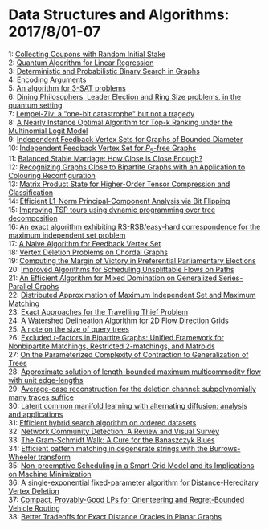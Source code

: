 # Data Structures and Algorithms: 2017/8/01-07  
1: [Collecting Coupons with Random Initial Stake](https://doi.org/10.48550/arXiv.1308.6384)  
2: [Quantum Algorithm for Linear Regression](https://doi.org/10.48550/arXiv.1402.0660)  
3: [Deterministic and Probabilistic Binary Search in Graphs](https://doi.org/10.48550/arXiv.1503.00805)  
4: [Encoding Arguments](https://doi.org/10.48550/arXiv.1603.08777)  
5: [An algorithm for 3-SAT problems](https://doi.org/10.48550/arXiv.1604.03462)  
6: [Dining Philosophers, Leader Election and Ring Size problems, in the  quantum setting](https://doi.org/10.48550/arXiv.1707.01187)  
7: [Lempel-Ziv: a "one-bit catastrophe" but not a tragedy](https://doi.org/10.48550/arXiv.1707.04312)  
8: [A Nearly Instance Optimal Algorithm for Top-k Ranking under the  Multinomial Logit Model](https://doi.org/10.48550/arXiv.1707.08238)  
9: [Independent Feedback Vertex Sets for Graphs of Bounded Diameter](https://doi.org/10.48550/arXiv.1707.09383)  
10: [Independent Feedback Vertex Set for $P_5$-free Graphs](https://doi.org/10.48550/arXiv.1707.09402)  
11: [Balanced Stable Marriage: How Close is Close Enough?](https://doi.org/10.48550/arXiv.1707.09545)  
12: [Recognizing Graphs Close to Bipartite Graphs with an Application to  Colouring Reconfiguration](https://doi.org/10.48550/arXiv.1707.09817)  
13: [Matrix Product State for Higher-Order Tensor Compression and  Classification](https://doi.org/10.48550/arXiv.1609.04541)  
14: [Efficient L1-Norm Principal-Component Analysis via Bit Flipping](https://doi.org/10.48550/arXiv.1610.01959)  
15: [Improving TSP tours using dynamic programming over tree decomposition](https://doi.org/10.48550/arXiv.1703.05559)  
16: [An exact algorithm exhibiting RS-RSB/easy-hard correspondence for the  maximum independent set problem](https://doi.org/10.48550/arXiv.1704.06899)  
17: [A Naive Algorithm for Feedback Vertex Set](https://doi.org/10.48550/arXiv.1707.08684)  
18: [Vertex Deletion Problems on Chordal Graphs](https://doi.org/10.48550/arXiv.1707.08690)  
19: [Computing the Margin of Victory in Preferential Parliamentary Elections](https://doi.org/10.48550/arXiv.1708.00121)  
20: [Improved Algorithms for Scheduling Unsplittable Flows on Paths](https://doi.org/10.48550/arXiv.1708.00143)  
21: [An Efficient Algorithm for Mixed Domination on Generalized  Series-Parallel Graphs](https://doi.org/10.48550/arXiv.1708.00240)  
22: [Distributed Approximation of Maximum Independent Set and Maximum  Matching](https://doi.org/10.48550/arXiv.1708.00276)  
23: [Exact Approaches for the Travelling Thief Problem](https://doi.org/10.48550/arXiv.1708.00331)  
24: [A Watershed Delineation Algorithm for 2D Flow Direction Grids](https://doi.org/10.48550/arXiv.1708.00354)  
25: [A note on the size of query trees](https://doi.org/10.48550/arXiv.1708.00510)  
26: [Excluded $t$-factors in Bipartite Graphs: Unified Framework for  Nonbipartite Matchings, Restricted 2-matchings, and Matroids](https://doi.org/10.48550/arXiv.1708.00582)  
27: [On the Parameterized Complexity of Contraction to Generalization of  Trees](https://doi.org/10.48550/arXiv.1708.00622)  
28: [Approximate solution of length-bounded maximum multicommodity flow with  unit edge-lengths](https://doi.org/10.48550/arXiv.1708.00774)  
29: [Average-case reconstruction for the deletion channel: subpolynomially  many traces suffice](https://doi.org/10.48550/arXiv.1708.00854)  
30: [Latent common manifold learning with alternating diffusion: analysis and  applications](https://doi.org/10.48550/arXiv.1602.00078)  
31: [Efficient hybrid search algorithm on ordered datasets](https://doi.org/10.48550/arXiv.1708.00964)  
32: [Network Community Detection: A Review and Visual Survey](https://doi.org/10.48550/arXiv.1708.00977)  
33: [The Gram-Schmidt Walk: A Cure for the Banaszczyk Blues](https://doi.org/10.48550/arXiv.1708.01079)  
34: [Efficient pattern matching in degenerate strings with the  Burrows-Wheeler transform](https://doi.org/10.48550/arXiv.1708.01130)  
35: [Non-preemptive Scheduling in a Smart Grid Model and its Implications on  Machine Minimization](https://doi.org/10.48550/arXiv.1602.06659)  
36: [A single-exponential fixed-parameter algorithm for Distance-Hereditary  Vertex Deletion](https://doi.org/10.48550/arXiv.1604.06056)  
37: [Compact, Provably-Good LPs for Orienteering and Regret-Bounded Vehicle  Routing](https://doi.org/10.48550/arXiv.1708.01335)  
38: [Better Tradeoffs for Exact Distance Oracles in Planar Graphs](https://doi.org/10.48550/arXiv.1708.01386)  